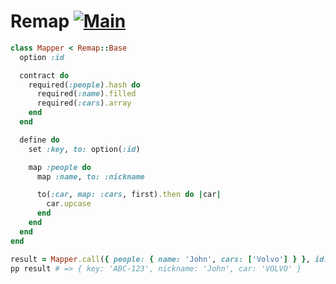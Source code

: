 # Remap [![Main](https://github.com/oleander/remap/actions/workflows/rspec.yml/badge.svg)](https://github.com/oleander/remap/actions/workflows/rspec.yml)

``` ruby
class Mapper < Remap::Base
  option :id

  contract do
    required(:people).hash do
      required(:name).filled
      required(:cars).array
    end
  end

  define do
    set :key, to: option(:id)

    map :people do
      map :name, to: :nickname

      to(:car, map: :cars, first).then do |car|
        car.upcase
      end
    end
  end
end

result = Mapper.call({ people: { name: 'John', cars: ['Volvo'] } }, id: 'ABC-123')
pp result # => { key: 'ABC-123', nickname: 'John', car: 'VOLVO' }
```

